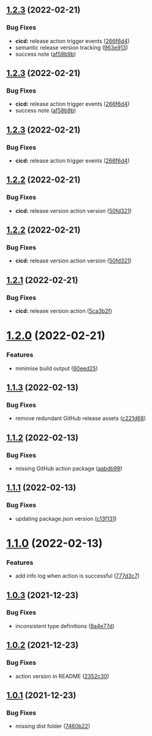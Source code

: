 ## [1.2.3](https://github.com/HormCodes/do-not-deploy-on-friday/compare/v1.2.2...v1.2.3) (2022-02-21)


### Bug Fixes

* **cicd:** release action trigger events ([266f6d4](https://github.com/HormCodes/do-not-deploy-on-friday/commit/266f6d4cb81bcc844f9902b255e12767edd1eee6))
* semantic release version tracking ([963e913](https://github.com/HormCodes/do-not-deploy-on-friday/commit/963e9136283d698c6bed24a2234a957110d87726))
* success note ([af58b9b](https://github.com/HormCodes/do-not-deploy-on-friday/commit/af58b9b5cb06a9c2cfb07257e9fd9b5aff5533c6))

## [1.2.3](https://github.com/HormCodes/do-not-deploy-on-friday/compare/v1.2.2...v1.2.3) (2022-02-21)


### Bug Fixes

* **cicd:** release action trigger events ([266f6d4](https://github.com/HormCodes/do-not-deploy-on-friday/commit/266f6d4cb81bcc844f9902b255e12767edd1eee6))
* success note ([af58b9b](https://github.com/HormCodes/do-not-deploy-on-friday/commit/af58b9b5cb06a9c2cfb07257e9fd9b5aff5533c6))

## [1.2.3](https://github.com/HormCodes/do-not-deploy-on-friday/compare/v1.2.2...v1.2.3) (2022-02-21)


### Bug Fixes

* **cicd:** release action trigger events ([266f6d4](https://github.com/HormCodes/do-not-deploy-on-friday/commit/266f6d4cb81bcc844f9902b255e12767edd1eee6))

## [1.2.2](https://github.com/HormCodes/do-not-deploy-on-friday/compare/v1.2.1...v1.2.2) (2022-02-21)


### Bug Fixes

* **cicd:** release version action version ([50fd321](https://github.com/HormCodes/do-not-deploy-on-friday/commit/50fd3213bd6f9f3249d1898c1000cee703538c84))

## [1.2.2](https://github.com/HormCodes/do-not-deploy-on-friday/compare/v1.2.1...v1.2.2) (2022-02-21)


### Bug Fixes

* **cicd:** release version action version ([50fd321](https://github.com/HormCodes/do-not-deploy-on-friday/commit/50fd3213bd6f9f3249d1898c1000cee703538c84))

## [1.2.1](https://github.com/HormCodes/do-not-deploy-on-friday/compare/v1.2.0...v1.2.1) (2022-02-21)


### Bug Fixes

* **cicd:** release version action ([5ca3b2f](https://github.com/HormCodes/do-not-deploy-on-friday/commit/5ca3b2f649560a839de040f44dbd95ac76e68230))

# [1.2.0](https://github.com/HormCodes/do-not-deploy-on-friday/compare/v1.1.3...v1.2.0) (2022-02-21)


### Features

* minimise build output ([60eed25](https://github.com/HormCodes/do-not-deploy-on-friday/commit/60eed25b37367a01a763555c05113c9d76fd14d2))

## [1.1.3](https://github.com/HormCodes/do-not-deploy-on-friday/compare/v1.1.2...v1.1.3) (2022-02-13)


### Bug Fixes

* remove redundant GitHub release assets ([c221d68](https://github.com/HormCodes/do-not-deploy-on-friday/commit/c221d68f551060c514e9ab2b33687241b35dd3dd))

## [1.1.2](https://github.com/HormCodes/do-not-deploy-on-friday/compare/v1.1.1...v1.1.2) (2022-02-13)


### Bug Fixes

* missing GitHub action package ([aabdb99](https://github.com/HormCodes/do-not-deploy-on-friday/commit/aabdb9953573a031f63c8952597636983a49c61e))

## [1.1.1](https://github.com/HormCodes/do-not-deploy-on-friday/compare/v1.1.0...v1.1.1) (2022-02-13)


### Bug Fixes

* updating package.json version ([c13f131](https://github.com/HormCodes/do-not-deploy-on-friday/commit/c13f13128a4db5c994f23630e7f4d98309523ea9))

# [1.1.0](https://github.com/HormCodes/do-not-deploy-on-friday/compare/v1.0.3...v1.1.0) (2022-02-13)


### Features

* add info log when action is successful ([777d3c7](https://github.com/HormCodes/do-not-deploy-on-friday/commit/777d3c7f5242d854958749a69c73bbfcc3a209ce))

## [1.0.3](https://github.com/HormCodes/do-not-deploy-on-friday/compare/v1.0.2...v1.0.3) (2021-12-23)


### Bug Fixes

* inconsistent type definitions ([8a4e77d](https://github.com/HormCodes/do-not-deploy-on-friday/commit/8a4e77dc1b693cb7a0348a5932465f7233f8d7ef))

## [1.0.2](https://github.com/HormCodes/do-not-deploy-on-friday/compare/v1.0.1...v1.0.2) (2021-12-23)


### Bug Fixes

* action version in README ([2352c30](https://github.com/HormCodes/do-not-deploy-on-friday/commit/2352c304d34b3865da353661eb66fae8248a007b))

## [1.0.1](https://github.com/HormCodes/do-not-deploy-on-friday/compare/v1.0.0...v1.0.1) (2021-12-23)


### Bug Fixes

* missing dist folder ([7460b22](https://github.com/HormCodes/do-not-deploy-on-friday/commit/7460b2262549f514af76c685f10c1dd51652f771))
